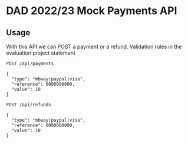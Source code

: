 # DAD 2022/23 Mock Payments API

## Usage

With this API we can POST a payment or a refund. Validation rules in the evaluation project statement

```
POST /api/payments

{
  "type": "mbway|paypal|visa",
  "reference": 0000000000,
  "value": 10
}
```

```
POST /api/refunds

{
  "type": "mbway|paypal|visa",
  "reference": 0000000000,
  "value": 10
}
```
